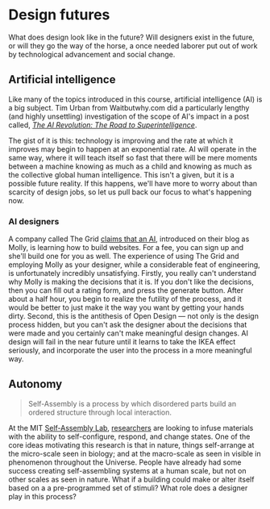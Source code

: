 # Design futures

What does design look like in the future? Will designers exist in the future, or will they go the way of the horse, a once needed laborer put out of work by technological advancement and social change.

## Artificial intelligence

Like many of the topics introduced in this course, artificial intelligence (AI) is a big subject. Tim Urban from Waitbutwhy.com did a particularly lengthy (and highly unsettling) investigation of the scope of AI's impact in a post called, _[The AI Revolution: The Road to Superintelligence](http://waitbutwhy.com/2015/01/artificial-intelligence-revolution-1.html)_. 

The gist of it is this: technology is improving and the rate at which it improves may begin to happen at an exponential rate. AI will operate in the same way, where it will teach itself so fast that there will be mere moments between a machine knowing as much as a child and knowing as much as the collective global human intelligence. This isn't a given, but it is a possible future reality. If this happens, we'll have more to worry about than scarcity of design jobs, so let us pull back our focus to what's happening now.

### AI designers

A company called The Grid [ claims that an AI](https://blog.thegrid.io/the-wizard-of-gridsites-molly-your-new-ai-bff/), introduced on their blog as Molly, is learning how to build websites. For a fee, you can sign up and she'll build one for you as well. The experience of using The Grid and employing Molly as your designer, while a considerable feat of engineering, is unfortunately incredibly unsatisfying. Firstly, you really can't understand why Molly is making the decisions that it is. If you don't like the decisions, then you can fill out a rating form, and press the generate button. After about a half hour, you begin to realize the futility of the process, and it would be better to just make it the way you want by getting your hands dirty. Second, this is the antithesis of Open Design — not only is the design process hidden, but you can't ask the designer about the decisions that were made and you certainly can't make meaningful design changes. AI design will fail in the near future until it learns to take the IKEA effect seriously, and incorporate the user into the process in a more meaningful way.

## Autonomy

> Self-Assembly is a process by which disordered parts build an ordered structure through local interaction.

At the MIT [Self-Assembly Lab](http://www.selfassemblylab.net/), [researchers](http://www.selfassemblylab.net/laboratory_team.php) are looking to infuse materials with the ability to self-configure, respond, and change states. One of the core ideas motivating this research is that in nature, things self-arrange at the micro-scale seen in biology; and at the macro-scale as seen in visible in phenomenon throughout the Universe. People have already had some success creating self-assembling systems at a human scale, but not on other scales as seen in nature. What if a building could make or alter itself based on a a pre-programmed set of stimuli? What role does a designer play in this process?
